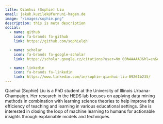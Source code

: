 ```yaml
---
title: Qianhui (Sophie) Liu 
email: jakub.kuzilek@fernuni-hagen.de
image: "/images/sophie.png"
description: this is meta description
social:
  - name: github
    icon: fa-brands fa-github
    link: https://github.com/sophielqh

  - name: scholar
    icon: fa-brands fa-google-scholar
    link: https://scholar.google.cz/citations?user=Nm_00h4AAAAJ&hl=en&oi=ao

  - name: linkedin
    icon: fa-brands fa-linkedin
    link: https://www.linkedin.com/in/sophie-qianhui-liu-09261b235/
---
```


Qianhui (Sophie) Liu is a PhD student at the University of Illinois Urbana-Champaign. Her research in the HEDS lab focuses on applying data mining methods in combination with learning science theories to help improve the efficiency of teaching and learning in various educational settings. She is interested in closing the loop of machine learning to humans for actionable insights through explainable models and techniques.
